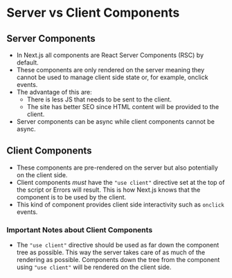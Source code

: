 # Server vs Client Components

## Server Components

- In Next.js all components are React Server Components (RSC) by default.
- These components are only rendered on the server meaning they cannot be used
  to manage client side state or, for example, onclick events.
- The advantage of this are:
  - There is less JS that needs to be sent to the client.
  - The site has better SEO since HTML content will be provided to the client.
- Server components can be async while client components cannot be async.

## Client Components

- These components are pre-rendered on the server but also potentially on the
  client side.
- Client components _must_ have the `"use client"` directive set at the top of
  the script or Errors will result. This is how Next.js knows that the component
  is to be used by the client.
- This kind of component provides client side interactivity such as `onclick`
  events.

### Important Notes about Client Components

- The `"use client"` directive should be used as far down the component tree as
  possible. This way the server takes care of as much of the rendering as
  possible. Components down the tree from the component using `"use client"`
  will be rendered on the client side.
